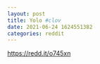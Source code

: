```yaml
--- 
layout: post 
title: Yolo #clov 
date: 2021-06-24 1624551382 
categories: reddit 
--- 
```

https://redd.it/o745xn